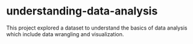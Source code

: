 # understanding-data-analysis
This project explored a dataset to understand the basics of data analysis which include data wrangling and visualization.
